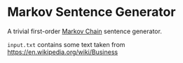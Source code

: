# Markov Sentence Generator

A trivial first-order [Markov Chain](https://en.wikipedia.org/wiki/Markov_chain)
sentence generator.

`input.txt` contains some text taken from https://en.wikipedia.org/wiki/Business
